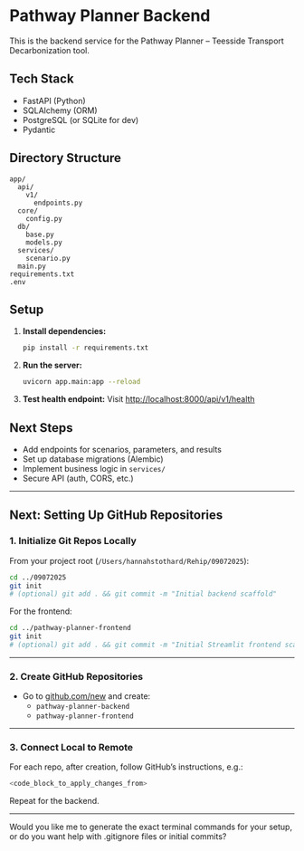 # Pathway Planner Backend

This is the backend service for the Pathway Planner – Teesside Transport Decarbonization tool.

## Tech Stack
- FastAPI (Python)
- SQLAlchemy (ORM)
- PostgreSQL (or SQLite for dev)
- Pydantic

## Directory Structure

```
app/
  api/
    v1/
      endpoints.py
  core/
    config.py
  db/
    base.py
    models.py
  services/
    scenario.py
  main.py
requirements.txt
.env
```

## Setup

1. **Install dependencies:**
   ```bash
   pip install -r requirements.txt
   ```
2. **Run the server:**
   ```bash
   uvicorn app.main:app --reload
   ```
3. **Test health endpoint:**
   Visit [http://localhost:8000/api/v1/health](http://localhost:8000/api/v1/health)

## Next Steps
- Add endpoints for scenarios, parameters, and results
- Set up database migrations (Alembic)
- Implement business logic in `services/`
- Secure API (auth, CORS, etc.) 

---

## **Next: Setting Up GitHub Repositories**

### 1. **Initialize Git Repos Locally**

From your project root (`/Users/hannahstothard/Rehip/09072025`):

```bash
cd ../09072025
git init
# (optional) git add . && git commit -m "Initial backend scaffold"
```

For the frontend:
```bash
cd ../pathway-planner-frontend
git init
# (optional) git add . && git commit -m "Initial Streamlit frontend scaffold"
```

---

### 2. **Create GitHub Repositories**

- Go to [github.com/new](https://github.com/new) and create:
  - `pathway-planner-backend`
  - `pathway-planner-frontend`

---

### 3. **Connect Local to Remote**

For each repo, after creation, follow GitHub’s instructions, e.g.:

```bash
<code_block_to_apply_changes_from>
```

Repeat for the backend.

---

Would you like me to generate the exact terminal commands for your setup, or do you want help with .gitignore files or initial commits? 